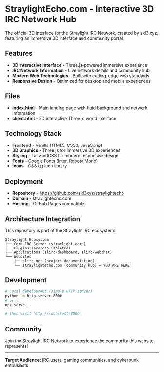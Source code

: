 # StraylightEcho.com - Interactive 3D IRC Network Hub

The official 3D interface for the Straylight IRC Network, created by sid3.xyz, featuring an immersive 3D interface and community portal.

## Features

- **3D Interactive Interface** - Three.js-powered immersive experience
- **IRC Network Information** - Live network details and community hub
- **Modern Web Technologies** - Built with cutting-edge web standards
- **Responsive Design** - Optimized for desktop and mobile experiences

## Files

- **index.html** - Main landing page with fluid background and network information
- **client.html** - 3D interactive Three.js world interface

## Technology Stack

- **Frontend** - Vanilla HTML5, CSS3, JavaScript
- **3D Graphics** - Three.js for immersive 3D experiences
- **Styling** - TailwindCSS for modern responsive design
- **Fonts** - Google Fonts (Inter, Roboto Mono)
- **Icons** - CSS.gg icon library

## Deployment

- **Repository** - https://github.com/sid3xyz/straylightecho
- **Domain** - straylightecho.com
- **Hosting** - GitHub Pages compatible

## Architecture Integration

This repository is part of the Straylight IRC ecosystem:

```
Straylight Ecosystem
├── Core IRC Server (straylight-core)
├── Plugins (process-isolated)
├── Applications (slirc-dashboard, slirc-webchat)
└── Websites
    ├── slirc.net (project documentation)
    └── straylightecho.com (community hub) ← YOU ARE HERE
```

## Development

```bash
# Local development (simple HTTP server)
python -m http.server 8000
# or
npx serve .

# Then visit http://localhost:8000
```

## Community

Join the Straylight IRC Network to experience the community this website represents!

---

**Target Audience:** IRC users, gaming communities, and cyberpunk enthusiasts